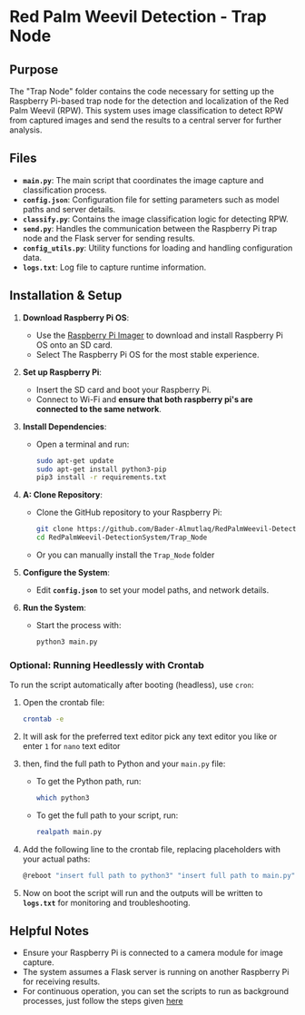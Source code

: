# Red Palm Weevil Detection - Trap Node

## Purpose

The "Trap Node" folder contains the code necessary for setting up the Raspberry Pi-based trap node for the detection and localization of the Red Palm Weevil (RPW). This system uses image classification to detect RPW from captured images and send the results to a central server for further analysis.

## Files

- **`main.py`**: The main script that coordinates the image capture and classification process.
- **`config.json`**: Configuration file for setting parameters such as model paths and server details.
- **`classify.py`**: Contains the image classification logic for detecting RPW.
- **`send.py`**: Handles the communication between the Raspberry Pi trap node and the Flask server for sending results.
- **`config_utils.py`**: Utility functions for loading and handling configuration data.
- **`logs.txt`**: Log file to capture runtime information.

## Installation & Setup

1. **Download Raspberry Pi OS**:
   - Use the [Raspberry Pi Imager](https://www.raspberrypi.org/software/) to download and install Raspberry Pi OS onto an SD card.
   - Select The Raspberry Pi OS for the most stable experience.

2. **Set up Raspberry Pi**:
   - Insert the SD card and boot your Raspberry Pi.
   - Connect to Wi-Fi and **ensure that both raspberry pi's are connected to the same network**.

3. **Install Dependencies**:
   - Open a terminal and run:
     ```bash
     sudo apt-get update
     sudo apt-get install python3-pip
     pip3 install -r requirements.txt
     ```

4. **A: Clone Repository**:
   - Clone the GitHub repository to your Raspberry Pi:
     ```bash
     git clone https://github.com/Bader-Almutlaq/RedPalmWeevil-DetectionSystem.git
     cd RedPalmWeevil-DetectionSystem/Trap_Node
     ```

    - Or you can manually install the `Trap_Node` folder

5. **Configure the System**:
   - Edit **`config.json`** to set your model paths, and network details.

6. **Run the System**:
   - Start the process with:
     ```bash
     python3 main.py
     ```

### Optional: Running Heedlessly with Crontab

To run the script automatically after booting (headless), use `cron`:

1. Open the crontab file:
   ```bash
   crontab -e
   ```

2. It will ask for the preferred text editor pick any text editor you like or enter `1` for `nano` text editor

3. then, find the full path to Python and your `main.py` file:
   - To get the Python path, run:
     ```bash
     which python3
     ```
   - To get the full path to your script, run:
     ```bash
     realpath main.py
     ```

4. Add the following line to the crontab file, replacing placeholders with your actual paths:
   ```bash
   @reboot "insert full path to python3" "insert full path to main.py" >> "insert full path to logs.txt" > 2>&1
   ```

5. Now on boot the script will run and the outputs will be written to **`logs.txt`** for monitoring and troubleshooting.

## Helpful Notes

- Ensure your Raspberry Pi is connected to a camera module for image capture.
- The system assumes a Flask server is running on another Raspberry Pi for receiving results.
- For continuous operation, you can set the scripts to run as background processes, just follow the steps given [here](#optional-running-heedlessly-with-crontab)


